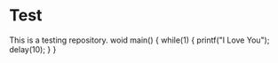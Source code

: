 # Test
This is a testing repository.
woid main()
{
  while(1)
  {
    printf("I Love You");
    delay(10);
  }
}
